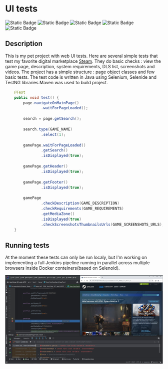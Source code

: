 # UI tests

![Static Badge](https://img.shields.io/badge/Java-17-brown?style=plastic)
![Static Badge](https://img.shields.io/badge/Maven-3.9.1-blue?style=plastic)
![Static Badge](https://img.shields.io/badge/TestNG-7.7.0-blue?style=plastic)
![Static Badge](https://img.shields.io/badge/Selenium-4.8.0-green?style=plastic)
![Static Badge](https://img.shields.io/badge/Selenide-6.12.4-green?style=plastic)

## Description

This is my pet project with web UI tests. Here are several simple tests that test my favorite digital marketplace [Steam](https://store.steampowered.com). 
They do basic checks : view the game page, description, system requirements, DLS list, screenshots and videos. 
The project has a simple structure : page object classes and few basic tests. The test code is written in Java using Selenium, Selenide and TestNG libraries.Maven was used to build project.

```java
    @Test
    public void test() {
        page.navigateOnMainPage()
                .waitForPageLoaded();

        search = page.getSearch();

        search.type(GAME_NAME)
                .select(1);

        gamePage.waitForPageLoaded()
                .getSearch()
                .isDisplayed(true);

        gamePage.getHeader()
                .isDisplayed(true);

        gamePage.getFooter()
                .isDisplayed(true);

        gamePage
                .checkDescription(GAME_DESCRIPTION)
                .checkRequirements(GAME_REQUIREMENTS)
                .getMediaZone()
                .isDisplayed(true)
                .checkScreenshotsThumbnailsUrls(GAME_SCREENSHOTS_URLS);
    }
```


## Running tests

At the moment these tests can only be run localy, but I'm working on implementing a full Jenkins pipeline running in parallel across multiple browsers inside Docker conteiners(based on Selenoid).


![Screenshot of test run](/src/main/resources/assets/uiTestScreenshot.jpg)

